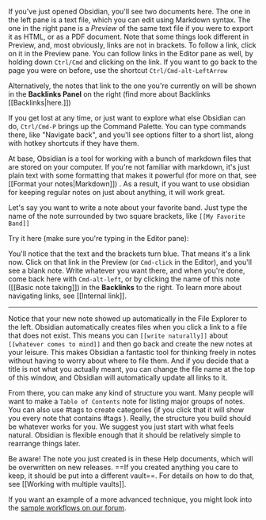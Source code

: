 If you've just opened Obsidian, you'll see two documents here. The one in the left pane is a text file, which you can edit using Markdown syntax. The one in the right pane is a _Preview_ of the same text file if you were to export it as HTML, or as a PDF document. Note that some things look different in Preview, and, most obviously, links are not in brackets. To follow a link, click on it in the Preview pane. You can follow links in the Editor pane as well, by holding down `Ctrl/Cmd` and clicking on the link. If you want to go back to the page you were on before, use the shortcut `Ctrl/Cmd-alt-LeftArrow`

Alternatively, the notes that link to the one you're currently on will be shown in the **Backlinks Panel** on the right (find more about Backlinks [[Backlinks|here.]])

If you get lost at any time, or just want to explore what else Obsidian can do, `Ctrl/Cmd-P` brings up the Command Palette. You can type commands there, like "Navigate back", and you'll see options filter to a short list, along with hotkey shortcuts if they have them. 

At base, Obsidian is a tool for working with a bunch of markdown files that are stored on your computer. If you're not familiar with markdown, it's just plain text with some formatting that makes it powerful (for more on that, see [[Format your notes|Markdown]]) . As a result, if you want to use obsidian for keeping regular notes on just about anything, it will work great. 

Let's say you want to write a note about your favorite band. Just type the name of the note surrounded by two square brackets, like `[[My Favorite Band]]`

Try it here (make sure you're typing in the Editor pane): 

You'll notice that the text and the brackets turn blue. That means it's a link now. Click on that link in the Preview (or `Cmd-click` in the Editor), and you'll see a blank note. Write whatever you want there, and when you're done, come back here with `Cmd-alt-left`, or by clicking the name of this note ([[Basic note taking]]) in the **Backlinks** to the right. To learn more about navigating links, see [[Internal link]].

---

Notice that your new note showed up automatically in the File Explorer to the left. Obsidian automatically creates files when you click a link to a file that does not exist. This means you can `[[write naturally]]` about `[[whatever comes to mind]]` and then go back and create the new notes at your leisure. This makes Obsidian a fantastic tool for thinking freely in notes without having to worry about where to file them. And if you decide that a title is not what you actually meant, you can change the file name at the top of this window, and Obsidian will automatically update all links to it.

From there, you can make any kind of structure you want. Many people will want to make a `Table of Contents` note for listing major groups of notes. You can also use #tags to create categories (if you click that it will show you every note that contains #tags ). Really, the structure you build should be whatever works for you. We suggest you just start with what feels natural. Obsidian is flexible enough that it should be relatively simple to rearrange things later.

Be aware! The note you just created is in these Help documents, which will be overwritten on new releases. ==If you created anything you care to keep, it should be put into a different vault==. For details on how to do that, see [[Working with multiple vaults]].

If you want an example of a more advanced technique, you might look into the [sample workflows on our forum](https://forum.obsidian.md/t/example-workflows-in-obsidian/1093).
